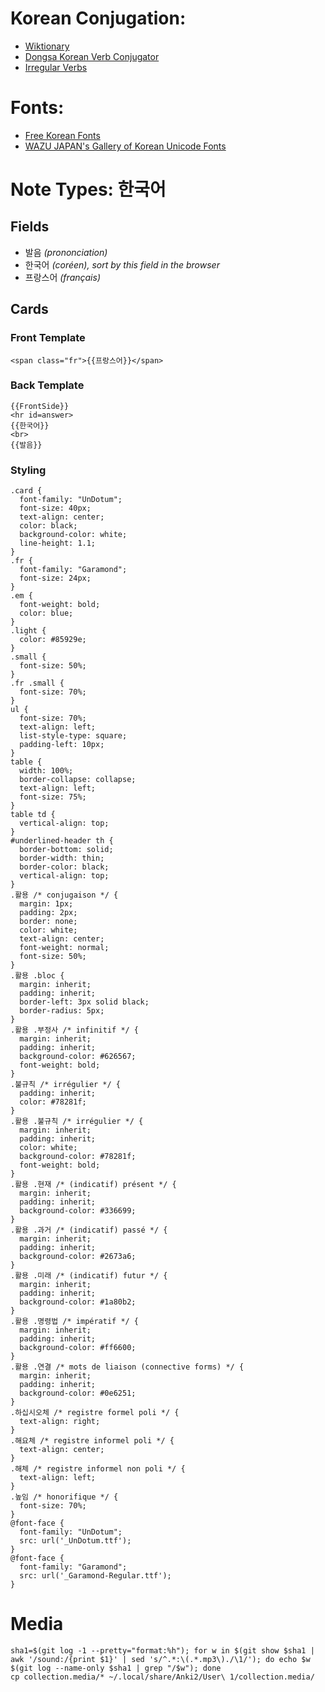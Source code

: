 # Korean Conjugation:
- [Wiktionary](https://en.wiktionary.org/wiki/어둡다#Conjugation)
- [Dongsa Korean Verb Conjugator](https://koreanverb.app/?search=어둡다)
- [Irregular Verbs](https://www.morninglands.com/korean-language-bank-category/irregular-verbs)

# Fonts:
- [Free Korean Fonts](http://www.freekoreanfont.com)
- [WAZU JAPAN's Gallery of Korean Unicode Fonts](http://www.wazu.jp/gallery/Fonts_Korean.html)


# Note Types: 한국어

## Fields
- 발음  *(prononciation)*
- 한국어  *(coréen), sort by this field in the browser*
- 프랑스어  *(français)*

## Cards
### Front Template
```
<span class="fr">{{프랑스어}}</span>
```

### Back Template
```
{{FrontSide}}
<hr id=answer>
{{한국어}}
<br>
{{발음}}
```

### Styling
```
.card {
  font-family: "UnDotum";
  font-size: 40px;
  text-align: center;
  color: black;
  background-color: white;
  line-height: 1.1;
}
.fr {
  font-family: "Garamond";
  font-size: 24px;
}
.em {
  font-weight: bold;
  color: blue;
}
.light {
  color: #85929e;
}
.small {
  font-size: 50%;
}
.fr .small {
  font-size: 70%;
}
ul {
  font-size: 70%;
  text-align: left;
  list-style-type: square;
  padding-left: 10px;
}
table {
  width: 100%;
  border-collapse: collapse;
  text-align: left;
  font-size: 75%;
}
table td {
  vertical-align: top;
}
#underlined-header th {
  border-bottom: solid;
  border-width: thin;
  border-color: black;
  vertical-align: top;
}
.활용 /* conjugaison */ {
  margin: 1px;
  padding: 2px;
  border: none;
  color: white;
  text-align: center;
  font-weight: normal;
  font-size: 50%;
}
.활용 .bloc {
  margin: inherit;
  padding: inherit;
  border-left: 3px solid black;
  border-radius: 5px;
}
.활용 .부정사 /* infinitif */ {
  margin: inherit;
  padding: inherit;
  background-color: #626567;
  font-weight: bold;
}
.불규칙 /* irrégulier */ {
  padding: inherit;
  color: #78281f;
}
.활용 .불규칙 /* irrégulier */ {
  margin: inherit;
  padding: inherit;
  color: white;
  background-color: #78281f;
  font-weight: bold;
}
.활용 .현재 /* (indicatif) présent */ {
  margin: inherit;
  padding: inherit;
  background-color: #336699;
}
.활용 .과거 /* (indicatif) passé */ {
  margin: inherit;
  padding: inherit;
  background-color: #2673a6;
}
.활용 .미래 /* (indicatif) futur */ {
  margin: inherit;
  padding: inherit;
  background-color: #1a80b2;
}
.활용 .명령법 /* impératif */ {
  margin: inherit;
  padding: inherit;
  background-color: #ff6600;
}
.활용 .연결 /* mots de liaison (connective forms) */ {
  margin: inherit;
  padding: inherit;
  background-color: #0e6251;
}
.하십시오체 /* registre formel poli */ {
  text-align: right;
}
.해요체 /* registre informel poli */ {
  text-align: center;
}
.해체 /* registre informel non poli */ {
  text-align: left;
}
.높임 /* honorifique */ {
  font-size: 70%;
}
@font-face {
  font-family: "UnDotum";
  src: url('_UnDotum.ttf');
}
@font-face {
  font-family: "Garamond";
  src: url('_Garamond-Regular.ttf');
}
```


# Media
```
sha1=$(git log -1 --pretty="format:%h"); for w in $(git show $sha1 | awk '/sound:/{print $1}' | sed 's/^.*:\(.*.mp3\)./\1/'); do echo $w $(git log --name-only $sha1 | grep "/$w"); done
cp collection.media/* ~/.local/share/Anki2/User\ 1/collection.media/
```
